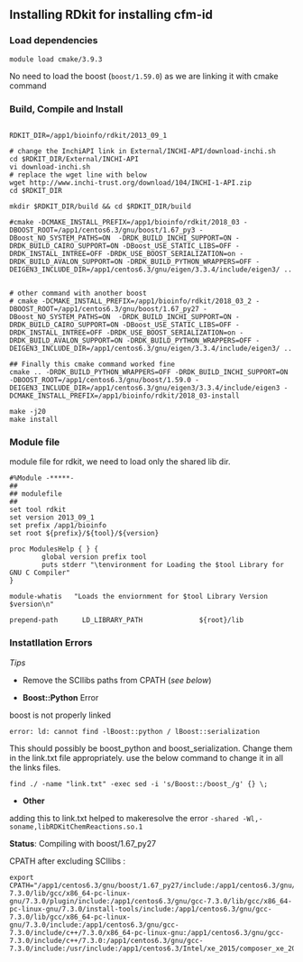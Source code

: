 ## Installing RDkit for installing cfm-id

### Load dependencies

`module load cmake/3.9.3`

No need to load the boost (`boost/1.59.0`) as we are linking it with cmake command

### Build, Compile and Install


```

RDKIT_DIR=/app1/bioinfo/rdkit/2013_09_1

# change the InchiAPI link in External/INCHI-API/download-inchi.sh
cd $RDKIT_DIR/External/INCHI-API
vi download-inchi.sh
# replace the wget line with below
wget http://www.inchi-trust.org/download/104/INCHI-1-API.zip
cd $RDKIT_DIR

mkdir $RDKIT_DIR/build && cd $RDKIT_DIR/build

#cmake -DCMAKE_INSTALL_PREFIX=/app1/bioinfo/rdkit/2018_03 -DBOOST_ROOT=/app1/centos6.3/gnu/boost/1.67_py3 -DBoost_NO_SYSTEM_PATHS=ON  -DRDK_BUILD_INCHI_SUPPORT=ON -DRDK_BUILD_CAIRO_SUPPORT=ON -DBoost_USE_STATIC_LIBS=OFF -DRDK_INSTALL_INTREE=OFF -DRDK_USE_BOOST_SERIALIZATION=on -DRDK_BUILD_AVALON_SUPPORT=ON -DRDK_BUILD_PYTHON_WRAPPERS=OFF -DEIGEN3_INCLUDE_DIR=/app1/centos6.3/gnu/eigen/3.3.4/include/eigen3/ ..


# other command with another boost 
# cmake -DCMAKE_INSTALL_PREFIX=/app1/bioinfo/rdkit/2018_03_2 -DBOOST_ROOT=/app1/centos6.3/gnu/boost/1.67_py27 -DBoost_NO_SYSTEM_PATHS=ON  -DRDK_BUILD_INCHI_SUPPORT=ON -DRDK_BUILD_CAIRO_SUPPORT=ON -DBoost_USE_STATIC_LIBS=OFF -DRDK_INSTALL_INTREE=OFF -DRDK_USE_BOOST_SERIALIZATION=on -DRDK_BUILD_AVALON_SUPPORT=ON -DRDK_BUILD_PYTHON_WRAPPERS=OFF -DEIGEN3_INCLUDE_DIR=/app1/centos6.3/gnu/eigen/3.3.4/include/eigen3/ ..

## Finally this cmake command worked fine
cmake .. -DRDK_BUILD_PYTHON_WRAPPERS=OFF -DRDK_BUILD_INCHI_SUPPORT=ON -DBOOST_ROOT=/app1/centos6.3/gnu/boost/1.59.0 -DEIGEN3_INCLUDE_DIR=/app1/centos6.3/gnu/eigen3/3.3.4/include/eigen3 -DCMAKE_INSTALL_PREFIX=/app1/bioinfo/rdkit/2018_03-install

make -j20
make install 

```
### Module file

module file for rdkit, we need to load only the shared lib dir.

```
#%Module -*****-
##
## modulefile
##
set tool rdkit
set version 2013_09_1
set prefix /app1/bioinfo
set root ${prefix}/${tool}/${version}

proc ModulesHelp { } {
        global version prefix tool
        puts stderr "\tenvironment for Loading the $tool Library for GNU C Compiler"
}

module-whatis   "Loads the enviornment for $tool Library Version $version\n"

prepend-path      LD_LIBRARY_PATH              ${root}/lib

```



### Instatllation Errors

*Tips*
- Remove the SCIlibs paths from CPATH (_see below_)

- **Boost::Python** Error

boost is not properly linked 

`error: ld: cannot find -lBoost::python / lBoost::serialization`

This should possibly be boost_python and boost_serialization. Change them in the link.txt file appropriately. use the below command to change it in all the links files.

`find ./ -name "link.txt" -exec sed -i 's/Boost::/boost_/g' {} \;`

- **Other**

adding this to link.txt helped to makeresolve the error
`-shared -Wl,-soname,libRDKitChemReactions.so.1`



**Status**: Compiling with boost/1.67_py27  



CPATH after excluding SCIlibs :

```
export CPATH="/app1/centos6.3/gnu/boost/1.67_py27/include:/app1/centos6.3/gnu/gcc-7.3.0/lib/gcc/x86_64-pc-linux-gnu/7.3.0/plugin/include:/app1/centos6.3/gnu/gcc-7.3.0/lib/gcc/x86_64-pc-linux-gnu/7.3.0/install-tools/include:/app1/centos6.3/gnu/gcc-7.3.0/lib/gcc/x86_64-pc-linux-gnu/7.3.0/include:/app1/centos6.3/gnu/gcc-7.3.0/include/c++/7.3.0/x86_64-pc-linux-gnu:/app1/centos6.3/gnu/gcc-7.3.0/include/c++/7.3.0:/app1/centos6.3/gnu/gcc-7.3.0/include:/usr/include:/app1/centos6.3/Intel/xe_2015/composer_xe_2015.3.187/ipp/include:/app1/centos6.3/Intel/xe_2015/composer_xe_2015.3.187/mkl/include:/app1/centos6.3/Intel/xe_2015/composer_xe_2015.3.187/tbb/include"

```


